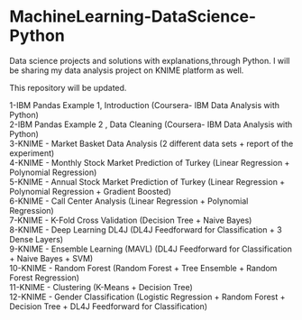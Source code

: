 # MachineLearning-DataScience-Python
Data science projects and solutions with explanations,through Python. I will be sharing my data analysis project on KNIME platform as well.

This repository will be updated.

1-IBM Pandas Example 1, Introduction (Coursera- IBM Data Analysis with Python)                                                        
2-IBM Pandas Example 2 , Data Cleaning (Coursera- IBM Data Analysis with Python)                                                
3-KNIME - Market Basket Data Analysis (2 different data sets + report of the experiment)                                                   
4-KNIME - Monthly Stock Market Prediction of Turkey (Linear Regression + Polynomial Regression)                                          
5-KNIME - Annual Stock Market Prediction of Turkey  (Linear Regression + Polynomial Regression + Gradient Boosted)                    
6-KNIME - Call Center Analysis (Linear Regression + Polynomial Regression)                                                               
7-KNIME - K-Fold Cross Validation (Decision Tree + Naive Bayes)                                                                
8-KNIME - Deep Learning DL4J (DL4J Feedforward for Classification + 3 Dense Layers)                                             
9-KNIME - Ensemble Learning (MAVL) (DL4J Feedforward for Classification + Naive Bayes + SVM)                                          
10-KNIME - Random Forest (Random Forest + Tree Ensemble + Random Forest Regression)                                                 
11-KNIME - Clustering (K-Means + Decision Tree)                                                                         
12-KNIME - Gender Classification (Logistic Regression + Random Forest + Decision Tree + DL4J Feedforward for Classification)    
